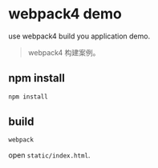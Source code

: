 # webpack4 demo
use webpack4 build you application demo.

> webpack4 构建案例。

## npm install

```sh
npm install
```

## build

```sh
webpack
```

open `static/index.html`.